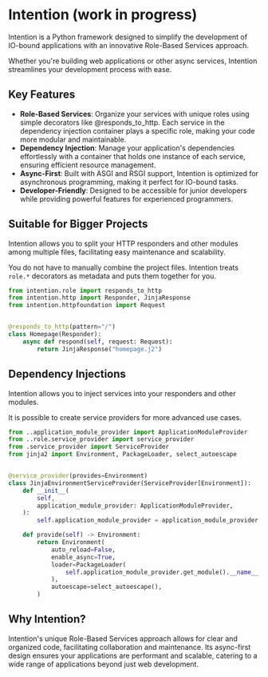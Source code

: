 # Intention (work in progress)

Intention is a Python framework designed to simplify the development of IO-bound applications with an innovative Role-Based Services approach. 

Whether you're building web applications or other async services, Intention streamlines your development process with ease.

## Key Features

- **Role-Based Services**: Organize your services with unique roles using simple decorators like @responds_to_http. Each service in the dependency injection container plays a specific role, making your code more modular and maintainable.
- **Dependency Injection**: Manage your application's dependencies effortlessly with a container that holds one instance of each service, ensuring efficient resource management.
- **Async-First**: Built with ASGI and RSGI support, Intention is optimized for asynchronous programming, making it perfect for IO-bound tasks.
- **Developer-Friendly**: Designed to be accessible for junior developers while providing powerful features for experienced programmers.

## Suitable for Bigger Projects

Intention allows you to split your HTTP responders and other modules among multiple files, facilitating easy maintenance and scalability.

You do not have to manually combine the project files. Intention treats `role.*` decorators as metadata and puts them together for you.

```py
from intention.role import responds_to_http
from intention.http import Responder, JinjaResponse
from intention.httpfoundation import Request


@responds_to_http(pattern="/")
class Homepage(Responder):
    async def respond(self, request: Request):
        return JinjaResponse("homepage.j2")
```

## Dependency Injections

Intention allows you to inject services into your responders and other modules.

It is possible to create service providers for more advanced use cases.

```py
from ..application_module_provider import ApplicationModuleProvider
from ..role.service_provider import service_provider
from .service_provider import ServiceProvider
from jinja2 import Environment, PackageLoader, select_autoescape


@service_provider(provides=Environment)
class JinjaEnvironmentServiceProvider(ServiceProvider[Environment]):
    def __init__(
        self,
        application_module_provider: ApplicationModuleProvider,
    ):
        self.application_module_provider = application_module_provider

    def provide(self) -> Environment:
        return Environment(
            auto_reload=False,
            enable_async=True,
            loader=PackageLoader(
                self.application_module_provider.get_module().__name__,
            ),
            autoescape=select_autoescape(),
        )
```

## Why Intention?

Intention's unique Role-Based Services approach allows for clear and organized code, facilitating collaboration and maintenance. Its async-first design ensures your applications are performant and scalable, catering to a wide range of applications beyond just web development.
